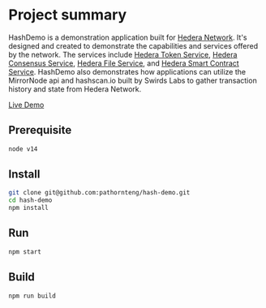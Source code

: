# Project summary

HashDemo is a demonstration application built for [Hedera Network](https://hedera.com). It's designed and created to demonstrate the capabilities and services offered by the network. The services include [Hedera Token Service](https://hedera.com/token-service), [Hedera Consensus Service](https://hedera.com/consensus-service), [Hedera File Service](https://docs.hedera.com/guides/docs/sdks/file-storage), and [Hedera Smart Contract Service](https://hedera.com/smart-contract). HashDemo also demonstrates how applications can utilize the MirrorNode api and hashscan.io built by Swirds Labs to gather transaction history and state from Hedera Network.

[Live Demo](https://pages.github.com/)

## Prerequisite

```bash
node v14
```

## Install

```bash
git clone git@github.com:pathornteng/hash-demo.git
cd hash-demo
npm install
```

## Run

```bash
npm start
```

## Build

```bash
npm run build
```
